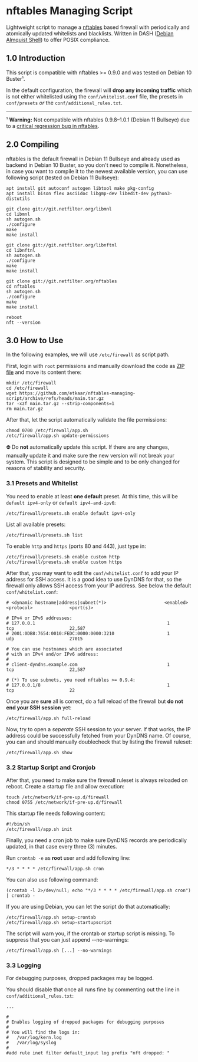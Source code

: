 # nftables Managing Script

Lightweight script to manage a [nftables](https://en.wikipedia.org/wiki/Nftables) based firewall with periodically and atomically updated whitelists and blacklists. Written in DASH ([Debian Almquist Shell](https://wiki.archlinux.org/title/Dash)) to offer POSIX compliance.

## 1.0 Introduction

This script is compatible with nftables >= 0.9.0 and was tested on Debian 10 Buster¹.

In the default configuration, the firewall will **drop any incoming traffic** which is not either whitelisted using the `conf/whitelist.conf` file, the presets in `conf/presets` *or* the `conf/additional_rules.txt`.

---

¹ **Warning:** Not compatible with nftables 0.9.8–1.0.1 (Debian 11 Bullseye) due to a [critical regression bug in nftables](https://marc.info/?l=netfilter-devel&m=164132615421568&w=2).

## 2.0 Compiling

nftables is the default firewall in Debian 11 Bullseye and already used as backend in Debian 10 Buster, so you don't need to compile it. Nonetheless, in case you want to compile it to the newest available version, you can use following script (tested on Debian 11 Bullseye):

```
apt install git autoconf autogen libtool make pkg-config
apt install bison flex asciidoc libgmp-dev libedit-dev python3-distutils

git clone git://git.netfilter.org/libmnl
cd libmnl
sh autogen.sh
./configure
make
make install

git clone git://git.netfilter.org/libnftnl
cd libnftnl
sh autogen.sh
./configure
make
make install

git clone git://git.netfilter.org/nftables
cd nftables
sh autogen.sh
./configure
make
make install

reboot
nft --version
```

## 3.0 How to Use

In the following examples, we will use `/etc/firewall` as script path.

First, login with `root` permissions and manually download the code as [ZIP file](https://github.com/etkaar/nftables-managing-script/archive/refs/heads/main.zip) and move its content there:

```
mkdir /etc/firewall
cd /etc/firewall
wget https://github.com/etkaar/nftables-managing-script/archive/refs/heads/main.tar.gz
tar -xzf main.tar.gz --strip-components=1
rm main.tar.gz
```

After that, let the script automatically validate the file permissions:

```
chmod 0700 /etc/firewall/app.sh
/etc/firewall/app.sh update-permissions
```


⛔️ Do **not** automatically update this script. If there are any changes, manually update it and make sure the new version will not break your system. This script is designed to be simple and to be only changed for reasons of stability and security.

### 3.1 Presets and Whitelist

You need to enable at least **one default** preset. At this time, this will be `default ipv4-only` or `default ipv4-and-ipv6`:

```
/etc/firewall/presets.sh enable default ipv4-only
```

List all available presets:

```
/etc/firewall/presets.sh list
```

To enable `http` and `https` (ports 80 and 443), just type in:

```
/etc/firewall/presets.sh enable custom http
/etc/firewall/presets.sh enable custom https
```

After that, you may want to edit the `conf/whitelist.conf` to add your IP address for SSH access. It is a good idea to use DynDNS for that, so the firewall only allows SSH access from your IP address. See below the default `conf/whitelist.conf`:

```
# <dynamic hostname|address|subnet(*)>                      <enabled>           <protocol>              <port(s)>

# IPv4 or IPv6 addresses:
# 127.0.0.1                                                  1                   tcp                     22,587
# 2001:0DB8:7654:0010:FEDC:0000:0000:3210                    1                   udp                     27015

# You can use hostnames which are associated
# with an IPv4 and/or IPv6 address:
#
# client-dyndns.example.com                                  1                   tcp                     22,587

# (*) To use subnets, you need nftables >= 0.9.4:
# 127.0.0.1/8                                                1                   tcp                     22
```

Once you are **sure** all is correct, do a full reload of the firewall but **do not end your SSH session** yet:

```
/etc/firewall/app.sh full-reload
```

Now, try to open a *seperate* SSH session to your server. If that works, the IP address could be successfully fetched from your DynDNS name. Of course, you can and should manually doublecheck that by listing the firewall ruleset:

```
/etc/firewall/app.sh show
```

### 3.2 Startup Script and Cronjob

After that, you need to make sure the firewall ruleset is always reloaded on reboot. Create a startup file and allow execution:

```
touch /etc/network/if-pre-up.d/firewall
chmod 0755 /etc/network/if-pre-up.d/firewall
```

This startup file needs following content:

```
#!/bin/sh
/etc/firewall/app.sh init
```

Finally, you need a cron job to make sure DynDNS records are periodically updated, in that case every three (3) minutes.

Run `crontab -e` as **root** user and add following line:

```
*/3 * * * * /etc/firewall/app.sh cron
```

You can also use following command:

```
(crontab -l 2>/dev/null; echo "*/3 * * * * /etc/firewall/app.sh cron") | crontab -
```

If you are using Debian, you can let the script do that automatically:

```
/etc/firewall/app.sh setup-crontab
/etc/firewall/app.sh setup-startupscript
```

The script will warn you, if the crontab or startup script is missing. To suppress that you can just append --no-warnings:

```
/etc/firewall/app.sh [...] --no-warnings
```

### 3.3 Logging

For debugging purposes, dropped packages may be logged.

You should disable that once all runs fine by commenting out the line in `conf/additional_rules.txt`:

```
...

#
# Enables logging of dropped packages for debugging purposes
#
# You will find the logs in:
#   /var/log/kern.log
#   /var/log/syslog
#
#add rule inet filter default_input log prefix "nft dropped: "
```
